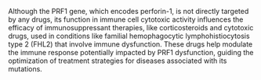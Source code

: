 Although the PRF1 gene, which encodes perforin-1, is not directly targeted by any drugs, its function in immune cell cytotoxic activity influences the efficacy of immunosuppressant therapies, like corticosteroids and cytotoxic drugs, used in conditions like familial hemophagocytic lymphohistiocytosis type 2 (FHL2) that involve immune dysfunction. These drugs help modulate the immune response potentially impacted by PRF1 dysfunction, guiding the optimization of treatment strategies for diseases associated with its mutations.